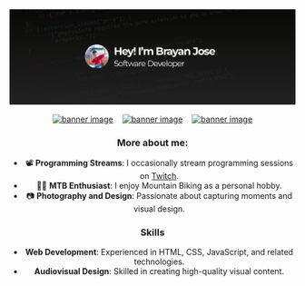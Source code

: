<div align="center">
  <img src="./images/image.png" alt="banner image">

  <p>
    <a href="#"><img hspace="6 src="./images/javascript.png" alt="banner image"></a>
    <a href="#"><img hspace="6 src="./images/javascript.png" alt="banner image"></a>
    <a href="#"><img hspace="6 src="./images/javascript.png" alt="banner image"></a>
  </p>
</center>

### More about me:

- 📽 **Programming Streams**: I occasionally stream programming sessions on [Twitch](https://twitch.tv/brayanjse).
- 🚴‍♀️ **MTB Enthusiast**: I enjoy Mountain Biking as a personal hobby.
- 📷 **Photography and Design**: Passionate about capturing moments and visual design.

### Skills

- **Web Development**: Experienced in HTML, CSS, JavaScript, and related technologies.
- **Audiovisual Design**: Skilled in creating high-quality visual content.




<!-- # Hi there 👋 -->
<!-- I’m a **Software Development and Analysis (ADSO) student** with hands-on experience in autonomous and client projects. I specialize in web development and audiovisual content creation. -->
<!--
## Continuous Learning

Currently improving my **English** skills to enhance my professional growth.

Thanks for checking out my profile! Feel free to reach out if you'd like to connect or collaborate. -->




<!--
**BrayanJse/BrayanJse** is a ✨ _special_ ✨ repository because its `README.md` (this file) appears on your GitHub profile.

Here are some ideas to get you started:

- 🔭 I’m currently working on ...
- 🌱 I’m currently learning ...
- 👯 I’m looking to collaborate on ...
- 🤔 I’m looking for help with ...
- 💬 Ask me about ...
- 📫 How to reach me: ...
- 😄 Pronouns: ...
- ⚡ Fun fact: ...
-->
